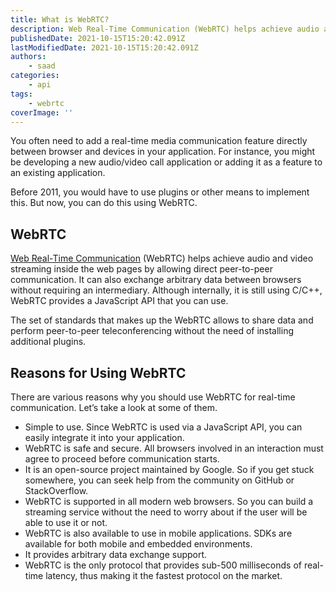 ```yaml
---
title: What is WebRTC?
description: Web Real-Time Communication (WebRTC) helps achieve audio and video streaming inside the web pages by allowing direct peer-to-peer communication. Let's take a look at it and some of the reasons why you should use it.
publishedDate: 2021-10-15T15:20:42.091Z
lastModifiedDate: 2021-10-15T15:20:42.091Z
authors:
    - saad
categories:
    - api
tags:
    - webrtc
coverImage: ''
---
```


<Lead>
	You often need to add a real-time media communication feature directly
	between browser and devices in your application. For instance, you might be
	developing a new audio/video call application or adding it as a feature to
	an existing application.
</Lead>

Before 2011, you would have to use plugins or other means to implement this. But now, you can do this using WebRTC.

## WebRTC

[Web Real-Time Communication](https://webrtc.org/) (WebRTC) helps achieve audio and video streaming inside the web pages by allowing direct peer-to-peer communication. It can also exchange arbitrary data between browsers without requiring an intermediary. Although internally, it is still using C/C++, WebRTC provides a JavaScript API that you can use.

The set of standards that makes up the WebRTC allows to share data and perform peer-to-peer teleconferencing without the need of installing additional plugins.

## Reasons for Using WebRTC

There are various reasons why you should use WebRTC for real-time communication. Let’s take a look at some of them.

-   Simple to use. Since WebRTC is used via a JavaScript API, you can easily integrate it into your application.
-   WebRTC is safe and secure. All browsers involved in an interaction must agree to proceed before communication starts.
-   It is an open-source project maintained by Google. So if you get stuck somewhere, you can seek help from the community on GitHub or StackOverflow.
-   WebRTC is supported in all modern web browsers. So you can build a streaming service without the need to worry about if the user will be able to use it or not.
-   WebRTC is also available to use in mobile applications. SDKs are available for both mobile and embedded environments.
-   It provides arbitrary data exchange support.
-   WebRTC is the only protocol that provides sub-500 milliseconds of real-time latency, thus making it the fastest protocol on the market.
